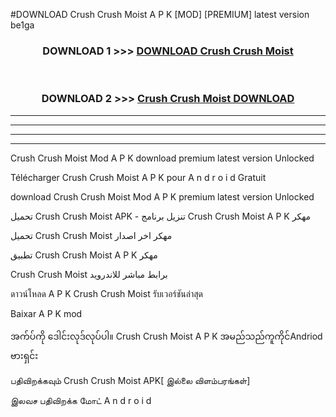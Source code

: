 #DOWNLOAD Crush Crush Moist  A P K [MOD] [PREMIUM] latest version be1ga



<div align="center">

<h3>DOWNLOAD 1 >>> <a href="https://teeasianyam.web.app?sq=Crush Crush Moist ">DOWNLOAD Crush Crush Moist  </a></h3><br>

<h3>DOWNLOAD 2 >>> <a href="https://teeasianyam.web.app?sq=Crush Crush Moist  ">Crush Crush Moist   DOWNLOAD </a></h3>

</div>


----------------------------------------------------------

----------------------------------------------------------

----------------------------------------------------------

----------------------------------------------------------


Crush Crush Moist   Mod A P K download premium latest version Unlocked

Télécharger Crush Crush Moist   A P K pour A n d r o i d Gratuit

download Crush Crush Moist   Mod A P K premium latest version Unlocked

تحميل Crush Crush Moist   APK - تنزيل برنامج Crush Crush Moist   A P K مهكر

تحميل Crush Crush Moist   مهكر اخر اصدار

تطبيق Crush Crush Moist   A P K مهكر

Crush Crush Moist   برابط مباشر للاندرويد

ดาวน์โหลด A P K Crush Crush Moist   รับเวอร์ชันล่าสุด

Baixar A P K mod

အက်ပ်ကို ဒေါင်းလုဒ်လုပ်ပါ။ Crush Crush Moist   A P K အမည်သည်ကူကိုင်Andriod ဗားရှင်း

பதிவிறக்கவும் Crush Crush Moist   APK[ இல்லை விளம்பரங்கள்] 
 
இலவச பதிவிறக்க மோட் A n d r o i d



